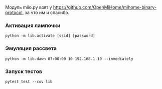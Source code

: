 Модуль miio.py взят у https://github.com/OpenMiHome/mihome-binary-protocol, за что им и спасибо.

### Активация лампочки
`python -m lib.activate [ssid] [password]`

### Эмуляция рассвета
`python -m lib.dawn 07:00:00 10 192.168.1.10 --immediately`

### Запуск тестов
`pytest test --cov lib`
